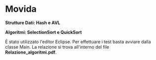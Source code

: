 # Movida

**Strutture Dati: Hash e AVL**

**Algoritmi: SelectionSort e QuickSort**

È stato utilizzato l'editor Eclipse. Per effettuare i test basta avviare dalla classe Main. La relazione si trova all'interno del file **Relazione_algoritmi.pdf**.

